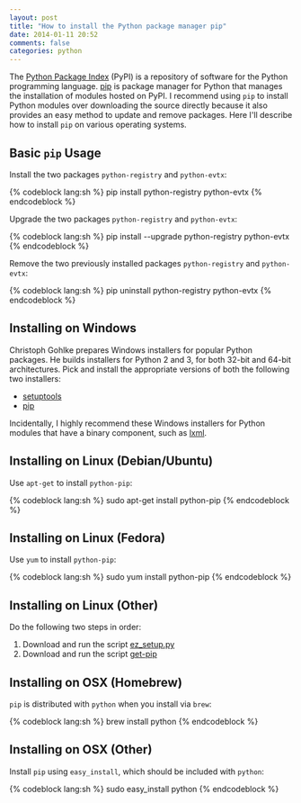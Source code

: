 ```yaml
---
layout: post
title: "How to install the Python package manager pip"
date: 2014-01-11 20:52
comments: false 
categories: python 
---
```


The [Python Package Index](https://pypi.python.org/pypi) (PyPI) is a 
repository of software for the Python programming language. 
[pip](https://pypi.python.org/pypi/pip) is
package manager for Python that manages the installation of modules
hosted on PyPI. I recommend using `pip` to install Python modules
over downloading the source directly because it also provides an easy
method to update and remove packages. Here I'll describe how to install
`pip` on various operating systems.


Basic `pip` Usage
-----------------

Install the two packages `python-registry` and `python-evtx`:

{% codeblock lang:sh %}
pip install python-registry python-evtx
{% endcodeblock %}

Upgrade the two packages `python-registry` and `python-evtx`:

{% codeblock lang:sh %}
pip install --upgrade python-registry python-evtx
{% endcodeblock %}

Remove the two previously installed packages `python-registry` and `python-evtx`:

{% codeblock lang:sh %}
pip uninstall python-registry python-evtx
{% endcodeblock %}


Installing on Windows
---------------------
Christoph Gohlke prepares Windows installers for popular 
Python packages. He builds installers for Python 2 and 3, for
both 32-bit and 64-bit architectures. Pick and install the appropriate versions
of both the following two installers:

  - [setuptools](http://www.lfd.uci.edu/~gohlke/pythonlibs/#setuptools)
  - [pip](http://www.lfd.uci.edu/~gohlke/pythonlibs/#pip)

Incidentally, I highly recommend these Windows installers for Python modules
that have a binary component, such as 
[lxml](http://www.lfd.uci.edu/~gohlke/pythonlibs/#lxml).


Installing on Linux (Debian/Ubuntu)
-----------------------------------
Use `apt-get` to install `python-pip`:

{% codeblock lang:sh %}
sudo apt-get install python-pip
{% endcodeblock %}


Installing on Linux (Fedora)
----------------------------
Use `yum` to install `python-pip`:

{% codeblock lang:sh %}
sudo yum install python-pip
{% endcodeblock %}


Installing on Linux (Other)
---------------------------
Do the following two steps in order:

  1. Download and run the script [ez_setup.py](https://bitbucket.org/pypa/setuptools/raw/bootstrap/ez_setup.py)
  2. Download and run the script [get-pip](https://raw.github.com/pypa/pip/master/contrib/get-pip.py)


Installing on OSX (Homebrew)
----------------------------
`pip` is distributed with `python` when you install via `brew`:

{% codeblock lang:sh %}
brew install python
{% endcodeblock %}


Installing on OSX (Other)
-------------------------
Install `pip` using `easy_install`, which should be included with `python`:

{% codeblock lang:sh %}
sudo easy_install python
{% endcodeblock %}





